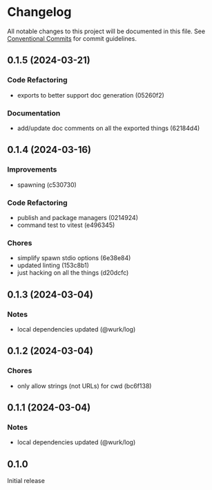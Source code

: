 # Changelog

All notable changes to this project will be documented in this file.
See [Conventional Commits](https://conventionalcommits.org) for commit guidelines.

## 0.1.5 (2024-03-21)

### Code Refactoring

- exports to better support doc generation (05260f2)

### Documentation

- add/update doc comments on all the exported things (62184d4)

## 0.1.4 (2024-03-16)

### Improvements

- spawning (c530730)

### Code Refactoring

- publish and package managers (0214924)
- command test to vitest (e496345)

### Chores

- simplify spawn stdio options (6e38e84)
- updated linting (153c8b1)
- just hacking on all the things (d20dcfc)

## 0.1.3 (2024-03-04)

### Notes

- local dependencies updated (@wurk/log)

## 0.1.2 (2024-03-04)

### Chores

- only allow strings (not URLs) for cwd (bc6f138)

## 0.1.1 (2024-03-04)

### Notes

- local dependencies updated (@wurk/log)

## 0.1.0

Initial release
